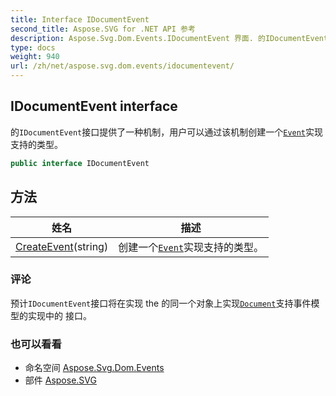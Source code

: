 ```yaml
---
title: Interface IDocumentEvent
second_title: Aspose.SVG for .NET API 参考
description: Aspose.Svg.Dom.Events.IDocumentEvent 界面. 的IDocumentEvent接口提供了一种机制用户可以通过该机制创建一个Event实现支持的类型
type: docs
weight: 940
url: /zh/net/aspose.svg.dom.events/idocumentevent/
---
```

## IDocumentEvent interface

的`IDocumentEvent`接口提供了一种机制，用户可以通过该机制创建一个[`Event`](../event/)实现支持的类型。

```csharp
public interface IDocumentEvent
```

## 方法

| 姓名 | 描述 |
| --- | --- |
| [CreateEvent](../../aspose.svg.dom.events/idocumentevent/createevent/)(string) | 创建一个[`Event`](../event/)实现支持的类型。 |

### 评论

预计`IDocumentEvent`接口将在实现 the 的同一个对象上实现[`Document`](../../aspose.svg.dom/document/)支持事件模型的实现中的 接口。

### 也可以看看

* 命名空间 [Aspose.Svg.Dom.Events](../../aspose.svg.dom.events/)
* 部件 [Aspose.SVG](../../)


